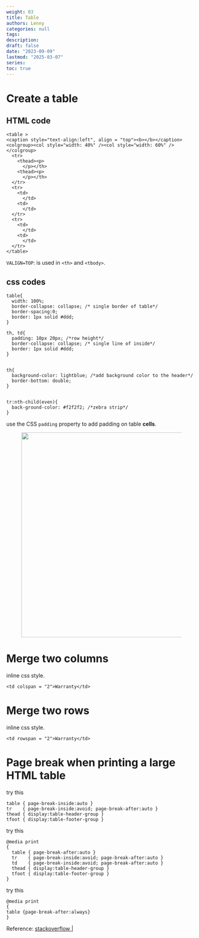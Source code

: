 ```yaml
---
weight: 03
title: Table
authors: Lenny
categories: null
tags: 
description: 
draft: false
date: "2023-09-09"
lastmod: "2025-03-07"
series:
toc: true
---
```



<!--more-->

# Create a table

## HTML code
```
<table >
<caption style="text-align:left", align = "top"><b></b></caption>
<colgroup><col style="width: 40%" /><col style="width: 60%" />
</colgroup>
  <tr>
    <thead><p>
      </p></th>
    <thead><p>
      </p></th>
  </tr>
  <tr>
    <td>
      </td>
    <td>
      </td>
  </tr>
  <tr>
    <td>
      </td>
    <td>
      </td>
  </tr>
</table>

```

`VALIGN=TOP`: is used in `<th>` and `<tbody>`.  

## css codes
```
table{
  width: 100%;
  border-collapse: collapse; /* single border of table*/
  border-spacing:0;
  border: 1px solid #ddd;
}

th, td{
  padding: 10px 20px; /*row height*/
  border-collapse: collapse; /* single line of inside*/
  border: 1px solid #ddd;
}


th{
  background-color: lightblue; /*add background color to the header*/
  border-bottom: double;
}


tr:nth-child(even){
  back-ground-color: #f2f2f2; /*zebra strip*/
}
```

use the CSS `padding` property to add padding on table <b>cells</b>.

<figure>
  <img width = "540" src = "/docs/images/Screenshot 2023-09-09 150734.png"/>
  <figcaption class = "bottom"></figcaption>
</figure>


# Merge two columns

inline css style.   
```
<td colspan = "2">Warranty</td>
```

# Merge two rows

inline css style.   
```
<td rowspan = "2">Warranty</td>
```

# Page break when printing a large HTML table

try this
```
table { page-break-inside:auto }
tr    { page-break-inside:avoid; page-break-after:auto }
thead { display:table-header-group }
tfoot { display:table-footer-group }
```

try this
```
@media print
{
  table { page-break-after:auto }
  tr    { page-break-inside:avoid; page-break-after:auto }
  td    { page-break-inside:avoid; page-break-after:auto }
  thead { display:table-header-group }
  tfoot { display:table-footer-group }
}
```

try this
```
@media print
{
table {page-break-after:always}
}

```

Reference: <a href = "https://stackoverflow.com/questions/1763639/how-to-deal-with-page-breaks-when-printing-a-large-html-table" target="_blank" rel="noopener noreferrer">stackoverflow | </a>